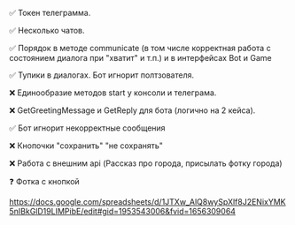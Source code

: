 ✅ Токен телеграмма. 

✅ Несколько чатов. 

✅ Порядок в методе communicate (в том числе корректная работа с состоянием диалога при "хватит" и т.п.) и в интерфейсах Bot и Game

✅ Тупики в диалогах. Бот игнорит полтзователя.

❌ Единообразие методов start у консоли и телеграма.

❌ GetGreetingMessage и GetReply для бота (логично на 2 кейса).

✅ Бот игнорит некорректные сообщения

❌ Кнопочки "сохранить" "не сохранять"

❌ Работа с внешним api (Рассказ про города, присылать фотку города)

❓ Фотка с кнопкой

https://docs.google.com/spreadsheets/d/1JTXw_AlQ8wySpXlf8J2ENixYMK5nIBkGlD19LIMPibE/edit#gid=1953543006&fvid=1656309064
